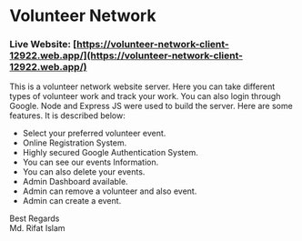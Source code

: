 # Volunteer Network

### Live Website: [https://volunteer-network-client-12922.web.app/](https://volunteer-network-client-12922.web.app/)

This is a volunteer network website server. Here you can take different types of volunteer work and track your work. You can also login through Google. Node and Express JS were used to build the server.
Here are some features. It is described below:

* Select your preferred volunteer event.
* Online Registration System.
* Highly secured Google Authentication System.
* You can see our events Information.
* You can also delete your events.
* Admin Dashboard available.
* Admin can remove a volunteer and also event.
* Admin can create a event.

Best Regards \
Md. Rifat Islam
 